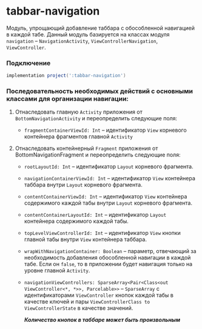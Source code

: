 tabbar-navigation
===

Модуль, упрощающий добавление таббара с обособленной навигацией в каждой табе. Данный модуль базируется на классах модуля `navigation` – `NavigationActivity`, `ViewControllerNavigation`, `ViewController`. 

### Подключение

```gradle
implementation project(':tabbar-navigation')
```
### Последовательность необходимых действий с основными классами для организации навигации:

1. Отнаследовать главную `Activity` приложения от `BottomNavigationActivity` и переопределить следующие поля:

    *  `fragmentContainerViewId: Int` – идентификатор `View` корневого контейнера фрагментов главной `Activity`

2. Отнаследовать контейнерный `Fragment` приложения от BottomNavigationFragment и переопределить следующие поля:
    * `rootLayoutId: Int` – идентификатор `Layout` корневого фрагмента.
    * `navigationContainerViewId: Int` – идентификатор `View` контейнера таббара внутри `Layout` корневого фрагмента.
    * `contentContainerViewId: Int` – идентификатор `View` контейнера содержимого каждой табы внутри `Layout` корневого фрагмента.
    * `contentContainerLayoutId: Int` – идентификатор `Layout` контейнера содержимого каждой табы.
    * `topLevelViewControllerId: Int` – идентификатор `View` кнопки главной табы внутри `View` контейнера таббара.
    * `wrapWithNavigationContainer: Boolean` – параметр, отвечающий за необходимость добавления обособленной навигации в каждой табе. Если он `false`, то в приложении будет навигация только на уровне главной `Activity`.
    * `navigationViewControllers: SparseArray<Pair<Class<out ViewController<*, *>>, Parcelable>>` – `SparseArray` с идентификаторами `ViewController` кнопок каждой табы в качестве ключей и пары `ViewControllerClass to ViewControllerState` в качестве значений.

        ***Количество кнопок в таббаре может быть произвольным***

